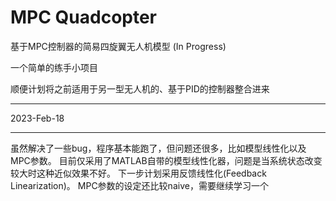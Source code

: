 # MPC Quadcopter
基于MPC控制器的简易四旋翼无人机模型 (In Progress)

一个简单的练手小项目

顺便计划将之前适用于另一型无人机的、基于PID的控制器整合进来

---

2023-Feb-18

---

虽然解决了一些bug，程序基本能跑了，但问题还很多，比如模型线性化以及MPC参数。
目前仅采用了MATLAB自带的模型线性化器，问题是当系统状态改变较大时这种近似效果不好。
下一步计划采用反馈线性化(Feedback Linearization)。
MPC参数的设定还比较naive，需要继续学习一个